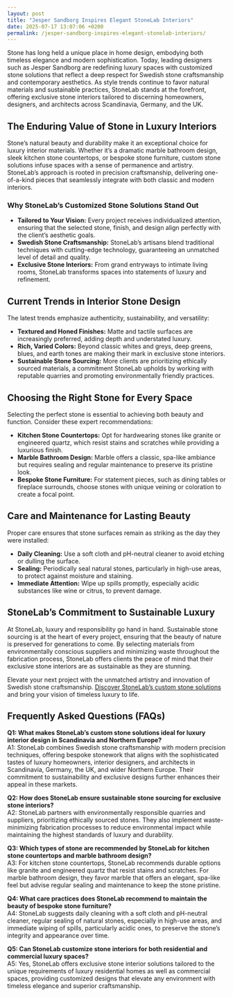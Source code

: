 ```yaml
---
layout: post
title: "Jesper Sandborg Inspires Elegant StoneLab Interiors"
date: 2025-07-17 13:07:06 +0200
permalink: /jesper-sandborg-inspires-elegant-stonelab-interiors/
---
```

Stone has long held a unique place in home design, embodying both timeless elegance and modern sophistication. Today, leading designers such as Jesper Sandborg are redefining luxury spaces with customized stone solutions that reflect a deep respect for Swedish stone craftsmanship and contemporary aesthetics. As style trends continue to favor natural materials and sustainable practices, StoneLab stands at the forefront, offering exclusive stone interiors tailored to discerning homeowners, designers, and architects across Scandinavia, Germany, and the UK.

## The Enduring Value of Stone in Luxury Interiors

Stone’s natural beauty and durability make it an exceptional choice for luxury interior materials. Whether it’s a dramatic marble bathroom design, sleek kitchen stone countertops, or bespoke stone furniture, custom stone solutions infuse spaces with a sense of permanence and artistry. StoneLab’s approach is rooted in precision craftsmanship, delivering one-of-a-kind pieces that seamlessly integrate with both classic and modern interiors.

### Why StoneLab’s Customized Stone Solutions Stand Out

- **Tailored to Your Vision:** Every project receives individualized attention, ensuring that the selected stone, finish, and design align perfectly with the client’s aesthetic goals.
- **Swedish Stone Craftsmanship:** StoneLab’s artisans blend traditional techniques with cutting-edge technology, guaranteeing an unmatched level of detail and quality.
- **Exclusive Stone Interiors:** From grand entryways to intimate living rooms, StoneLab transforms spaces into statements of luxury and refinement.

## Current Trends in Interior Stone Design

The latest trends emphasize authenticity, sustainability, and versatility:

- **Textured and Honed Finishes:** Matte and tactile surfaces are increasingly preferred, adding depth and understated luxury.
- **Rich, Varied Colors:** Beyond classic whites and greys, deep greens, blues, and earth tones are making their mark in exclusive stone interiors.
- **Sustainable Stone Sourcing:** More clients are prioritizing ethically sourced materials, a commitment StoneLab upholds by working with reputable quarries and promoting environmentally friendly practices.

## Choosing the Right Stone for Every Space

Selecting the perfect stone is essential to achieving both beauty and function. Consider these expert recommendations:

- **Kitchen Stone Countertops:** Opt for hardwearing stones like granite or engineered quartz, which resist stains and scratches while providing a luxurious finish.
- **Marble Bathroom Design:** Marble offers a classic, spa-like ambiance but requires sealing and regular maintenance to preserve its pristine look.
- **Bespoke Stone Furniture:** For statement pieces, such as dining tables or fireplace surrounds, choose stones with unique veining or coloration to create a focal point.

## Care and Maintenance for Lasting Beauty

Proper care ensures that stone surfaces remain as striking as the day they were installed:

- **Daily Cleaning:** Use a soft cloth and pH-neutral cleaner to avoid etching or dulling the surface.
- **Sealing:** Periodically seal natural stones, particularly in high-use areas, to protect against moisture and staining.
- **Immediate Attention:** Wipe up spills promptly, especially acidic substances like wine or citrus, to prevent damage.

## StoneLab’s Commitment to Sustainable Luxury

At StoneLab, luxury and responsibility go hand in hand. Sustainable stone sourcing is at the heart of every project, ensuring that the beauty of nature is preserved for generations to come. By selecting materials from environmentally conscious suppliers and minimizing waste throughout the fabrication process, StoneLab offers clients the peace of mind that their exclusive stone interiors are as sustainable as they are stunning.

Elevate your next project with the unmatched artistry and innovation of Swedish stone craftsmanship. [Discover StoneLab’s custom stone solutions](https://stonelab.se/) and bring your vision of timeless luxury to life.

## Frequently Asked Questions (FAQs)

**Q1: What makes StoneLab’s custom stone solutions ideal for luxury interior design in Scandinavia and Northern Europe?**  
A1: StoneLab combines Swedish stone craftsmanship with modern precision techniques, offering bespoke stonework that aligns with the sophisticated tastes of luxury homeowners, interior designers, and architects in Scandinavia, Germany, the UK, and wider Northern Europe. Their commitment to sustainability and exclusive designs further enhances their appeal in these markets.

**Q2: How does StoneLab ensure sustainable stone sourcing for exclusive stone interiors?**  
A2: StoneLab partners with environmentally responsible quarries and suppliers, prioritizing ethically sourced stones. They also implement waste-minimizing fabrication processes to reduce environmental impact while maintaining the highest standards of luxury and durability.

**Q3: Which types of stone are recommended by StoneLab for kitchen stone countertops and marble bathroom design?**  
A3: For kitchen stone countertops, StoneLab recommends durable options like granite and engineered quartz that resist stains and scratches. For marble bathroom design, they favor marble that offers an elegant, spa-like feel but advise regular sealing and maintenance to keep the stone pristine.

**Q4: What care practices does StoneLab recommend to maintain the beauty of bespoke stone furniture?**  
A4: StoneLab suggests daily cleaning with a soft cloth and pH-neutral cleaner, regular sealing of natural stones, especially in high-use areas, and immediate wiping of spills, particularly acidic ones, to preserve the stone’s integrity and appearance over time.

**Q5: Can StoneLab customize stone interiors for both residential and commercial luxury spaces?**  
A5: Yes, StoneLab offers exclusive stone interior solutions tailored to the unique requirements of luxury residential homes as well as commercial spaces, providing customized designs that elevate any environment with timeless elegance and superior craftsmanship.

<script type="application/ld+json">
{
  "@context": "https://schema.org",
  "@type": "BlogPosting",
  "headline": "Jesper Sandborg Inspires Elegant StoneLab Interiors",
  "description": "Explore how Jesper Sandborg and StoneLab redefine luxury interiors through customized stone solutions, Swedish stone craftsmanship, and sustainable practices across Scandinavia, Germany, and the UK.",
  "author": {
    "@type": "Person",
    "name": "StoneLab"
  },
  "publisher": {
    "@type": "Organization",
    "name": "StoneLab",
    "logo": {
      "@type": "ImageObject",
      "url": "https://stonelab.se/logo.png"
    }
  },
  "datePublished": "2024-06-01",
  "mainEntityOfPage": {
    "@type": "WebPage",
    "@id": "https://stonelab.se/blog/jesper-sandborg-elegant-stonelab-interiors"
  },
  "keywords": "StoneLab, custom stone solutions, interior stone design, exclusive stone interiors, Swedish stone craftsmanship, luxury interior materials, kitchen stone countertops, marble bathroom design, bespoke stone furniture, sustainable stone sourcing",
  "inLanguage": "en-US"
}
</script>

<script type="application/ld+json">
{
  "@context": "https://schema.org",
  "@type": "FAQPage",
  "mainEntity": [
    {
      "@type": "Question",
      "name": "What makes StoneLab’s custom stone solutions ideal for luxury interior design in Scandinavia and Northern Europe?",
      "acceptedAnswer": {
        "@type": "Answer",
        "text": "StoneLab combines Swedish stone craftsmanship with modern precision techniques, offering bespoke stonework that aligns with the sophisticated tastes of luxury homeowners, interior designers, and architects in Scandinavia, Germany, the UK, and wider Northern Europe. Their commitment to sustainability and exclusive designs further enhances their appeal in these markets."
      }
    },
    {
      "@type": "Question",
      "name": "How does StoneLab ensure sustainable stone sourcing for exclusive stone interiors?",
      "acceptedAnswer": {
        "@type": "Answer",
        "text": "StoneLab partners with environmentally responsible quarries and suppliers, prioritizing ethically sourced stones. They also implement waste-minimizing fabrication processes to reduce environmental impact while maintaining the highest standards of luxury and durability."
      }
    },
    {
      "@type": "Question",
      "name": "Which types of stone are recommended by StoneLab for kitchen stone countertops and marble bathroom design?",
      "acceptedAnswer": {
        "@type": "Answer",
        "text": "For kitchen stone countertops, StoneLab recommends durable options like granite and engineered quartz that resist stains and scratches. For marble bathroom design, they favor marble that offers an elegant, spa-like feel but advise regular sealing and maintenance to keep the stone pristine."
      }
    },
    {
      "@type": "Question",
      "name": "What care practices does StoneLab recommend to maintain the beauty of bespoke stone furniture?",
      "acceptedAnswer": {
        "@type": "Answer",
        "text": "StoneLab suggests daily cleaning with a soft cloth and pH-neutral cleaner, regular sealing of natural stones, especially in high-use areas, and immediate wiping of spills, particularly acidic ones, to preserve the stone’s integrity and appearance over time."
      }
    },
    {
      "@type": "Question",
      "name": "Can StoneLab customize stone interiors for both residential and commercial luxury spaces?",
      "acceptedAnswer": {
        "@type": "Answer",
        "text": "Yes, StoneLab offers exclusive stone interior solutions tailored to the unique requirements of luxury residential homes as well as commercial spaces, providing customized designs that elevate any environment with timeless elegance and superior craftsmanship."
      }
    }
  ]
}
</script>
